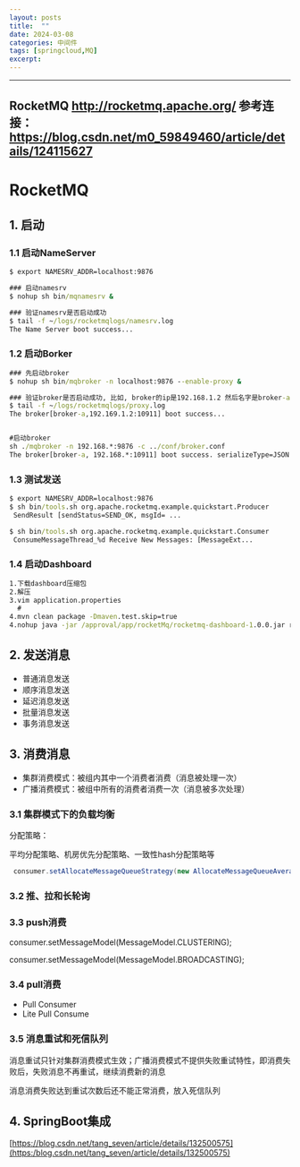 ```yaml
---
layout: posts
title:  ""
date: 2024-03-08
categories: 中间件
tags: [springcloud,MQ]
excerpt: 
---
```


---
RocketMQ
http://rocketmq.apache.org/
参考连接：https://blog.csdn.net/m0_59849460/article/details/124115627
---

# RocketMQ

## 1. 启动

### 1.1 启动NameServer

```cmd
$ export NAMESRV_ADDR=localhost:9876

### 启动namesrv
$ nohup sh bin/mqnamesrv &

### 验证namesrv是否启动成功
$ tail -f ~/logs/rocketmqlogs/namesrv.log
The Name Server boot success...
```

### 1.2 启动Borker

```cmd
### 先启动broker
$ nohup sh bin/mqbroker -n localhost:9876 --enable-proxy &

### 验证broker是否启动成功, 比如, broker的ip是192.168.1.2 然后名字是broker-a
$ tail -f ~/logs/rocketmqlogs/proxy.log 
The broker[broker-a,192.169.1.2:10911] boot success...


#启动broker
sh ./mqbroker -n 192.168.*:9876 -c ../conf/broker.conf
The broker[broker-a, 192.168.*:10911] boot success. serializeType=JSON and name server is 192.168.1.150:9876
```

### 1.3 测试发送

```cmd
$ export NAMESRV_ADDR=localhost:9876
$ sh bin/tools.sh org.apache.rocketmq.example.quickstart.Producer
 SendResult [sendStatus=SEND_OK, msgId= ...

$ sh bin/tools.sh org.apache.rocketmq.example.quickstart.Consumer
 ConsumeMessageThread_%d Receive New Messages: [MessageExt...
```

### 1.4 启动Dashboard

```cmd
1.下载dashboard压缩包
2.解压
3.vim application.properties
  #
4.mvn clean package -Dmaven.test.skip=true
4.nohup java -jar /approval/app/rocketMq/rocketmq-dashboard-1.0.0.jar rocketmq.config.namesrvAddr=127.0.0.1:9876 >> ./logs/rocketMQ_dashboard.log &
```

## 2. 发送消息

- 普通消息发送
- 顺序消息发送
- 延迟消息发送
- 批量消息发送
- 事务消息发送

## 3. 消费消息

- 集群消费模式：被组内其中一个消费者消费（消息被处理一次）
- 广播消费模式：被组中所有的消费者消费一次（消息被多次处理）

### 3.1 集群模式下的负载均衡

分配策略：

平均分配策略、机房优先分配策略、一致性hash分配策略等

```java
 consumer.setAllocateMessageQueueStrategy(new AllocateMessageQueueAveragely());
```

### 3.2 推、拉和长轮询

### 3.3 push消费

consumer.setMessageModel(MessageModel.CLUSTERING);

consumer.setMessageModel(MessageModel.BROADCASTING);

### 3.4 pull消费

- Pull Consumer
- Lite Pull Consume

### 3.5 消息重试和死信队列

消息重试只针对集群消费模式生效；广播消费模式不提供失败重试特性，即消费失败后，失败消息不再重试，继续消费新的消息

消息消费失败达到重试次数后还不能正常消费，放入死信队列

## 4. SpringBoot集成

[https://blog.csdn.net/tang_seven/article/details/132500575](https:/blog.csdn.net/tang_seven/article/details/132500575)